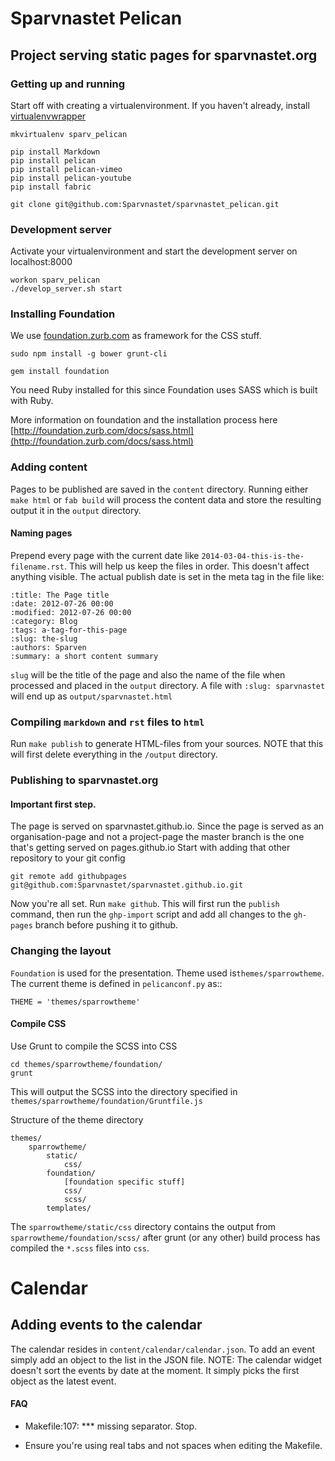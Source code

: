 # Sparvnastet Pelican
## Project serving static pages for sparvnastet.org

### Getting up and running

Start off with creating a virtualenvironment.
If you haven't already, install [virtualenvwrapper](http://virtualenvwrapper.readthedocs.org/en/latest/)

    mkvirtualenv sparv_pelican

    pip install Markdown
    pip install pelican
    pip install pelican-vimeo
    pip install pelican-youtube
    pip install fabric

    git clone git@github.com:Sparvnastet/sparvnastet_pelican.git


### Development server
Activate your virtualenvironment and start the development server on localhost:8000

    workon sparv_pelican
    ./develop_server.sh start


### Installing Foundation
We use [foundation.zurb.com](foundation.zurb.com) as framework for the CSS stuff.

    sudo npm install -g bower grunt-cli

    gem install foundation

You need Ruby installed for this since Foundation uses SASS which is built with Ruby.

More information on foundation and the installation process here
[http://foundation.zurb.com/docs/sass.html](http://foundation.zurb.com/docs/sass.html)

### Adding content
Pages to be published are saved in the ``content`` directory.
Running either ``make html`` or ``fab build`` will process the content data
and store the resulting output it in the ``output`` directory.

#### Naming pages
Prepend every page with the current date like
``2014-03-04-this-is-the-filename.rst``. This will help us keep the files in
 order. This doesn't affect anything visible. The actual publish date is set
  in the meta tag in the file like:

    :title: The Page title
    :date: 2012-07-26 00:00
    :modified: 2012-07-26 00:00
    :category: Blog
    :tags: a-tag-for-this-page
    :slug: the-slug
    :authors: Sparven
    :summary: a short content summary

``slug`` will be the title of the page and also the name of the file when
processed and placed in the ``output`` directory. A file with ``:slug:
sparvnastet`` will end up as ``output/sparvnastet.html``


### Compiling ``markdown`` and ``rst`` files to ``html``

Run ``make publish`` to generate HTML-files from your sources.
NOTE that this will first delete everything in the ``/output`` directory.

### Publishing to sparvnastet.org

#### Important first step.
The page is served on sparvnastet.github.io.
Since the page is served as an organisation-page and not a project-page the master branch
is the one that's getting served on pages.github.io
Start with adding that other repository to your git config

    git remote add githubpages git@github.com:Sparvnastet/sparvnastet.github.io.git


Now you're all set.
Run ``make github``. This will first run the ``publish`` command, then run the ``ghp-import`` script
and add all changes to the ``gh-pages`` branch before pushing it to github.


### Changing the layout

``Foundation`` is used for the presentation. Theme used is``themes/sparrowtheme``.
The current theme is defined in ``pelicanconf.py`` as::

    THEME = 'themes/sparrowtheme'


#### Compile CSS
Use Grunt to compile the SCSS into CSS

    cd themes/sparrowtheme/foundation/
    grunt

This will output the SCSS into the directory specified in ``themes/sparrowtheme/foundation/Gruntfile.js``


Structure of the theme directory

    themes/
        sparrowtheme/
            static/
                css/
            foundation/
                [foundation specific stuff]
                css/
                scss/
            templates/

The ``sparrowtheme/static/css`` directory contains the output from ``sparrowtheme/foundation/scss/`` after grunt (or any other)
build process has compiled the ``*.scss`` files into ``css``.


# Calendar

## Adding events to the calendar
The calendar resides in ``content/calendar/calendar.json``. To add an event simply add an object to the list in the JSON file.
NOTE: The calendar widget doesn't sort the events by date at the moment. It simply picks the first object as the latest event.



#### FAQ
+ Makefile:107: *** missing separator.  Stop.
- Ensure you're using real tabs and not spaces when editing the Makefile.